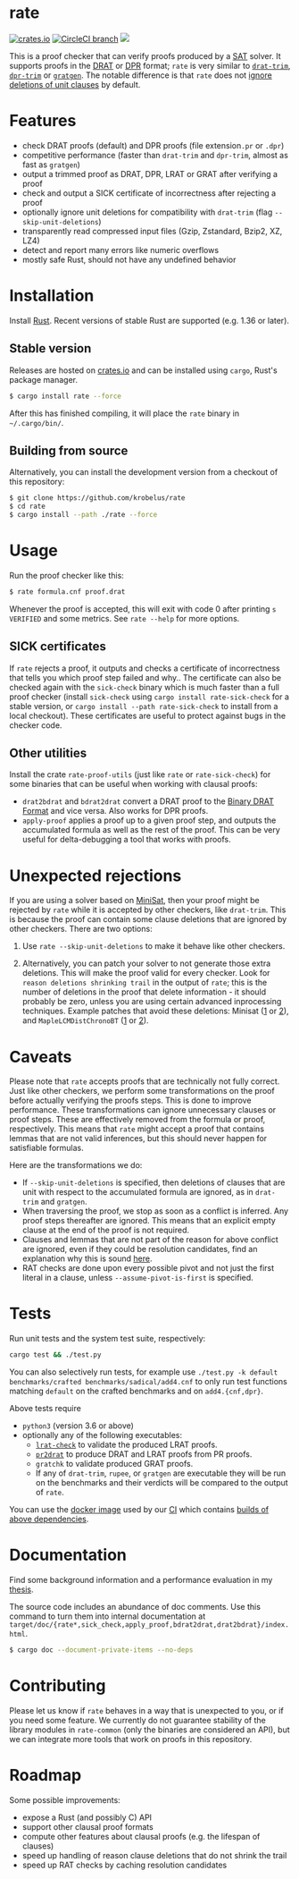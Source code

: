 # rate

[![crates.io](https://img.shields.io/crates/v/rate.svg)](https://crates.io/crates/rate)
[![CircleCI branch](https://img.shields.io/circleci/project/github/krobelus/rate/master.svg)](https://circleci.com/gh/krobelus/rate/tree/master)
![](https://img.shields.io/crates/l/rate.svg)

This is a proof checker that can verify proofs produced by a
[SAT](https://en.wikipedia.org/wiki/Boolean_satisfiability_problem)
solver.  It supports proofs in the
[DRAT](http://www.cs.cmu.edu/~mheule/publications/drat-trim.pdf)
or [DPR](http://www.cs.cmu.edu/~mheule/publications/spr.pdf)
format; `rate` is very similar to
[`drat-trim`](https://github.com/marijnheule/drat-trim),
[`dpr-trim`](https://www.cs.utexas.edu/~marijn/pr/) or
[`gratgen`](http://www21.in.tum.de/~lammich/grat/). The notable
difference is that `rate` does not [ignore deletions of unit
clauses](https://github.com/marijnheule/drat-trim#clause-deletion-details)
by default.

# Features
- check DRAT proofs (default) and DPR proofs (file extension`.pr` or `.dpr`)
- competitive performance (faster than `drat-trim` and `dpr-trim`, almost as
  fast as `gratgen`)
- output a trimmed proof as DRAT, DPR, LRAT or GRAT after verifying a proof
- check and output a SICK certificate of incorrectness after rejecting a proof
- optionally ignore unit deletions for compatibility with `drat-trim`
  (flag `--skip-unit-deletions`)
- transparently read compressed input files (Gzip, Zstandard, Bzip2, XZ, LZ4)
- detect and report many errors like numeric overflows
- mostly safe Rust, should not have any undefined behavior

# Installation

Install [Rust](https://www.rust-lang.org/en-US/install.html).  Recent versions
of stable Rust are supported (e.g. 1.36 or later).

## Stable version

Releases are hosted on [crates.io](https://crates.io/) and can be
installed using `cargo`, Rust's package manager.

```sh
$ cargo install rate --force
```

After this has finished compiling, it will place the `rate` binary in
`~/.cargo/bin/`.

## Building from source

Alternatively, you can install the development version from a checkout of this
repository:

```sh
$ git clone https://github.com/krobelus/rate
$ cd rate
$ cargo install --path ./rate --force
```

# Usage

Run the proof checker like this:
```sh
$ rate formula.cnf proof.drat
```

Whenever the proof is accepted, this will exit with code 0 after printing
`s VERIFIED` and some metrics. See `rate --help` for more options.

## SICK certificates

If `rate` rejects a proof, it outputs and checks a certificate
of incorrectness that tells you which proof step failed and why..
The certificate can also be checked again with the `sick-check` binary
which is much faster than a full proof checker (install `sick-check`
using `cargo install rate-sick-check` for a stable version, or `cargo
install --path rate-sick-check` to install from a local checkout). These
certificates are useful to protect against bugs in the checker code.

## Other utilities

Install the crate `rate-proof-utils` (just like `rate` or
`rate-sick-check`) for some binaries that can be useful when working
with clausal proofs:

- `drat2bdrat` and `bdrat2drat` convert a DRAT proof to the [Binary DRAT Format]
  and vice versa. Also works for DPR proofs.
- `apply-proof` applies a proof up to a given proof step, and outputs the
  accumulated formula as well as the rest of the proof. This can be very
  useful for delta-debugging a tool that works with proofs.

[Binary DRAT Format]: <https://github.com/marijnheule/drat-trim#binary-drat-format>

# Unexpected rejections

If you are using a solver based on
[MiniSat](https://github.com/niklasso/minisat), then your proof might
be rejected by `rate` while it is accepted by other checkers, like
`drat-trim`. This is because the proof can contain some clause deletions
that are ignored by other checkers. There are two options:

1. Use `rate --skip-unit-deletions` to make it behave like other checkers.

2. Alternatively, you can patch your solver to not generate those extra
deletions.  This will make the proof valid for every checker.  Look for
`reason deletions shrinking trail` in the output of `rate`; this is the
number of deletions in the proof that delete information - it should
probably be zero, unless you are using certain advanced inprocessing
techniques.  Example patches that avoid these deletions: Minisat
([1](https://github.com/krobelus/minisat/commit/keep-locked-clauses) or
[2](https://github.com/krobelus/minisat/commit/add-unit-before-deleting-locked-clause)),
and `MapleLCMDistChronoBT`
([1](https://github.com/krobelus/MapleLCMDistChronoBT/commit/keep-locked-clauses)
or
[2](https://github.com/krobelus/MapleLCMDistChronoBT/commit/add-unit-before-deleting-locked-clause)).

# Caveats

Please note that `rate` accepts proofs that are technically not fully
correct.  Just like other checkers, we perform some transformations
on the proof before actually verifying the proofs steps.  This is done
to improve performance.  These transformations can ignore unnecessary
clauses or proof steps.  These are effectively removed from the formula
or proof, respectively.  This means that `rate` might accept a proof
that contains lemmas that are not valid inferences, but this should
never happen for satisfiable formulas.

Here are the transformations we do:
- If `--skip-unit-deletions` is specified, then deletions of clauses that
  are unit with respect to the accumulated formula are ignored, as in
  `drat-trim` and `gratgen`.
- When traversing the proof, we stop as soon as a conflict is inferred.
  Any proof steps thereafter are ignored.  This means that an explicit empty
  clause at the end of the proof is not required.
- Clauses and lemmas that are not part of the reason for above conflict
  are ignored, even if they could be resolution candidates, find an explanation
  why this is sound [here].
- RAT checks are done upon every possible pivot and not just the first literal
  in a clause, unless `--assume-pivot-is-first` is specified.

[here]: <http://www21.in.tum.de/~lammich/grat/gratgen-doc/Unmarked_RAT_Candidates.html>

# Tests

Run unit tests and the system test suite, respectively:

```sh
cargo test && ./test.py
```

You can also selectively run tests, for example use `./test.py -k default
benchmarks/crafted benchmarks/sadical/add4.cnf` to only run test functions
matching `default` on the crafted benchmarks and on `add4.{cnf,dpr}`.

Above tests require
- `python3` (version 3.6 or above)
- optionally any of the following executables:
  - [`lrat-check`](https://github.com/acl2/acl2/tree/master/books/projects/sat/lrat)
    to validate the produced LRAT proofs.
  - [`pr2drat`](https://github.com/marijnheule/pr2drat) to produce
    DRAT and LRAT proofs from PR proofs.
  - `gratchk` to validate produced GRAT proofs.
  - If any of `drat-trim`, `rupee`, or `gratgen` are executable they will be
    run on the benchmarks and their verdicts will be compared to the output of
    `rate`.

You can use the [docker
image](https://cloud.docker.com/repository/docker/krobelus/rate-test-environment)
used by our [CI](.circleci/config.yml) which contains [builds of above
dependencies](scripts/test-environment/).

# Documentation

Find some background information and a performance evaluation in my [thesis].

[thesis]: <https://github.com/krobelus/rate-experiments/blob/master/thesis.pdf>

The source code includes an abundance of doc comments. Use
this command to turn them into internal documentation at
`target/doc/{rate*,sick_check,apply_proof,bdrat2drat,drat2bdrat}/index.html`.
```sh
$ cargo doc --document-private-items --no-deps
```

# Contributing

Please let us know if `rate` behaves in a way that is unexpected to you,
or if you need some feature.  We currently do not guarantee stability of the
library modules in `rate-common` (only the binaries are considered an API),
but we can integrate more tools that work on proofs in this repository.

# Roadmap

Some possible improvements:

- expose a Rust (and possibly C) API
- support other clausal proof formats
- compute other features about clausal proofs (e.g. the lifespan of clauses)
- speed up handling of reason clause deletions that do not shrink the trail
- speed up RAT checks by caching resolution candidates
